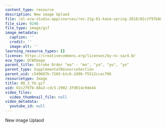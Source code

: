 ```yaml
---
content_type: resource
description: New image Uplaod
file: /ol-ocw-studio-app/courses/res-21g-01-kana-spring-2010/02c2f97b88a3cdc529023fd014c9de44_08_3_YU.gif
file_size: 9246
file_type: image/gif
image_metadata:
  caption: ''
  credit: ''
  image-alt: ''
learning_resource_types: []
license: https://creativecommons.org/licenses/by-nc-sa/4.0/
ocw_type: OCWImage
parent_title: Stroke Order "ma" - "mo", "ya", "yu", "yo"
parent_type: SupplementalResourceSection
parent_uid: c549687b-7203-b1c6-2d96-f5512ccac796
resourcetype: Image
title: 08_3_YU.gif
uid: 02c2f97b-88a3-cdc5-2902-3fd014c9de44
video_files:
  video_thumbnail_file: null
video_metadata:
  youtube_id: null
---
```

New image Uplaod
